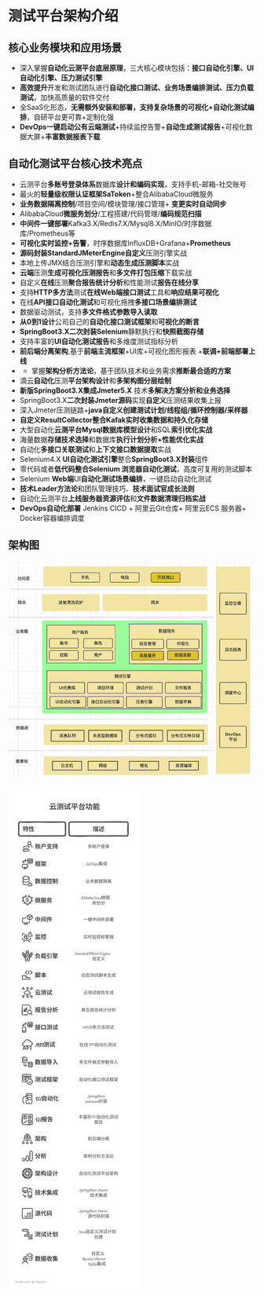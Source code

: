 # 测试平台架构介绍

## 核心业务模块和应用场景

- 深入掌握**自动化云测平台底层原理**，三大核心模块包括：**接口自动化引擎、UI自动化引擎、压力测试引擎**  
- **高效提升**开发和测试团队进行**自动化接口测试、业务场景编排测试、压力负载测试**，加快高质量的软件交付  
- 全SaaS化形态，**无需额外安装和部署，支持复杂场景的可视化+自动化测试编排**，自研平台更可靠+定制化强  
- **DevOps一键启动公有云端测试**+持续监控告警+**自动生成测试报告**+可视化数据大屏+**丰富数据报表下载**

## 自动化测试平台核心技术亮点

- 云测平台**多账号登录体系**数据库**设计和编码实现**，支持手机-邮箱-社交账号
- 最火的**轻量级权限认证框架SaToken**+整合AlibabaCloud微服务
- **业务数据隔离控制**/项目空间/模块管理/接口管理+ **变更实时自动同步**
- AlibabaCloud**微服务划分**/工程搭建/代码管理/**编码规范扫描**
- **中间件一键部署**Kafka3.X/Redis7.X/Mysql8.X/MinIO/时序数据库/Prometheus等
- **可视化实时监控+告警**，时序数据库InfluxDB+Grafana+**Prometheus**
- **源码封装StandardJMeterEngine自定义**压测引擎实战
- 本地上传JMX结合压测引擎和**动态生成压测脚本**实战
- **云端**压测**生成可视化压测报告**和**多文件打包压缩**下载实战
- 自定义**在线**压测**聚合报告统计分析**和性能测试**报告在线分享**
- 支持**HTTP多方法**测试**在线Web端接口测试**工具和**响应结果可视化**
- 在线**API接口自动化测试**和可视化拖拽**多接口场景编排测试**
- 数据驱动测试，支持**多文件格式参数导入读取**
- **从0到1设计**公司自己的**自动化接口测试框架**和**可视化的断言**
- **SpringBoot3.X二次封装Selenium**静默执行和**快照截图存储**
- 支持丰富的**UI自动化测试报告**和多维度测试指标分析
- **前后端分离架构**,基于**前端主流框架**+UI库+可视化图形报表 +**联调+前端部署上线**
- - 掌握**架构分析方法论**，基于团队技术和业务需求**推断最合适的方案**
- 滴云**自动化**压测**平台架构设计**和**多架构图分层绘制**
- **新版SpringBoot3.X集成Jmeter5.X** 技术**多解决方案分析和业务选择**
- SpringBoot3.X**二次封装Jmeter源码**实现**自定义**压测结果收集上报
- 深入Jmeter压测链路+**java自定义创建测试计划/线程组/循环控制器/采样器**
- **自定义ResultCollector整合Kafak实时收集数据和持久化存储**
- 大型自动化**云测平台Mysql数据库模型设计**和SQL**索引优化实战**
- 海量数据**存储技术选择**和数据库**执行计划分析+性能优化实战**
- 自动化**多接口关联测试**和**上下文接口数据提取**实战
- Selenium4.X **UI自动化测试引擎**整合**SpringBoot3.X封装**组件
- 零代码或者**低代码整合Selenium 浏览器自动化测试**，高度可复用的测试脚本
- Selenium **Web端**UI**自动化测试场景编排**，一键启动自动化测试
- **技术Leader方法论**和团队管理技巧、**技术面试官成长法则**
- 自动化云测平台**上线服务器资源评估**和**文件数据清理归档实战**
- **DevOps自动化部署** Jenkins CICD + 阿里云Git仓库+ 阿里云ECS 服务器+ Docker容器编排调度

## 架构图

![](../../youdaonote-images/Pasted%20image%2020240729235501.png)

![](../../youdaonote-images/云测试平台产品设计文档%20-%20visual%20selection.svg)